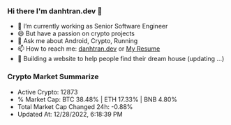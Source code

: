 ### Hi there I'm danhtran.dev 👋

- 🔭 I’m currently working as Senior Software Engineer
- 😄 But have a passion on crypto projects
- 💬 Ask me about Android, Crypto, Running 
- 📫 How to reach me: <a href="https://danhtran.dev" target="_blank">danhtran.dev</a> or <a href="Dan-Resume.pdf" target="_blank">My Resume</a>
- 🌱 Building a website to help people find their dream house (updating ...)

### Crypto Market Summarize
- Active Crypto: 12873
- % Market Cap: BTC 38.48% | ETH 17.33% | BNB 4.80%
- Total Market Cap Changed 24h: -0.88%
- Updated At: 12/28/2022, 6:18:39 PM

